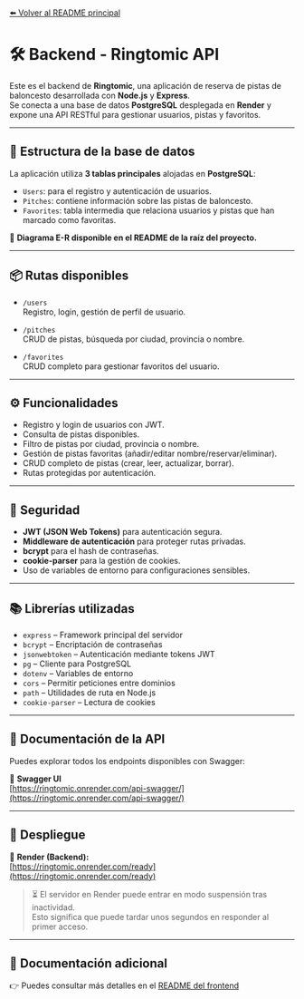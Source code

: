 [⬅️ Volver al README principal](../README.md)

# 🛠️ Backend - Ringtomic API

Este es el backend de **Ringtomic**, una aplicación de reserva de pistas de baloncesto desarrollada con **Node.js** y **Express**.  
Se conecta a una base de datos **PostgreSQL** desplegada en **Render** y expone una API RESTful para gestionar usuarios, pistas y favoritos.

---

## 🧩 Estructura de la base de datos

La aplicación utiliza **3 tablas principales** alojadas en **PostgreSQL**:

- `Users`: para el registro y autenticación de usuarios.
- `Pitches`: contiene información sobre las pistas de baloncesto.
- `Favorites`: tabla intermedia que relaciona usuarios y pistas que han marcado como favoritas.

📸 **Diagrama E-R disponible en el README de la raíz del proyecto.**

---

## 📦 Rutas disponibles

- `/users`  
  Registro, login, gestión de perfil de usuario.

- `/pitches`  
  CRUD de pistas, búsqueda por ciudad, provincia o nombre.

- `/favorites`  
  CRUD completo para gestionar favoritos del usuario.

---

## ⚙️ Funcionalidades

- Registro y login de usuarios con JWT.
- Consulta de pistas disponibles.
- Filtro de pistas por ciudad, provincia o nombre.
- Gestión de pistas favoritas (añadir/editar nombre/reservar/eliminar).
- CRUD completo de pistas (crear, leer, actualizar, borrar).
- Rutas protegidas por autenticación.

---

## 🔐 Seguridad

- **JWT (JSON Web Tokens)** para autenticación segura.
- **Middleware de autenticación** para proteger rutas privadas.
- **bcrypt** para el hash de contraseñas.
- **cookie-parser** para la gestión de cookies.
- Uso de variables de entorno para configuraciones sensibles.

---

## 📚 Librerías utilizadas

- `express` – Framework principal del servidor
- `bcrypt` – Encriptación de contraseñas
- `jsonwebtoken` – Autenticación mediante tokens JWT
- `pg` – Cliente para PostgreSQL
- `dotenv` – Variables de entorno
- `cors` – Permitir peticiones entre dominios
- `path` – Utilidades de ruta en Node.js
- `cookie-parser` – Lectura de cookies

---

## 📖 Documentación de la API

Puedes explorar todos los endpoints disponibles con Swagger:

🔗 **Swagger UI**  
[https://ringtomic.onrender.com/api-swagger/](https://ringtomic.onrender.com/api-swagger/)

---

## 🚀 Despliegue

🔗 **Render (Backend):**  
[https://ringtomic.onrender.com/ready](https://ringtomic.onrender.com/ready)

> ⏳ El servidor en Render puede entrar en modo suspensión tras inactividad.  
> Esto significa que puede tardar unos segundos en responder al primer acceso.

---

## 📄 Documentación adicional

👉 Puedes consultar más detalles en el [README del frontend](../client/README.md)
